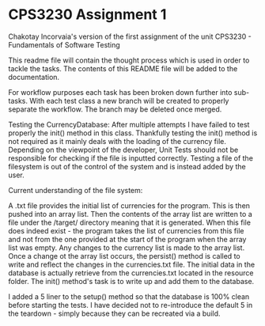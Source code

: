 # CPS3230 Assignment 1
Chakotay Incorvaia's version of the first assignment of the unit CPS3230 - Fundamentals of Software Testing

This readme file will contain the thought process which is used in order to tackle the tasks.
The contents of this README file will be added to the documentation.


For workflow purposes each task has been broken down further into sub-tasks.
With each test class a new branch will be created to properly separate the workflow.
The branch may be deleted once merged.

Testing the CurrencyDatabase:
After multiple attempts I have failed to test properly the init() method in this class.
Thankfully testing the init() method is not required as it mainly deals with the loading of the 
currency file. Depending on the viewpoint of the developer, Unit Tests should not be
responsible for checking if the file is inputted correctly. Testing a file of the filesystem is out
of the control of the system and is instead added by the user.

Current understanding of the file system: 

A .txt file provides the initial list of currencies for the program. This is then pushed into an
array list. Then the contents of the array list are written to a file under the /target/ directory meaning that it
is generated. When this file does indeed exist - the program takes the list of currencies from this file
and not from the one provided at the start of the program when the array list was empty.
Any changes to the currency list is made to the array list. Once a change ot the array list occurs, the persist() method
is called to write and reflect the changes in the currencies.txt file.
The initial data in the database is actually retrieve from the currencies.txt located
in the resource folder. The init() method's task is to write up and add them to the database.

I added a 5 liner to the setup() method so that the database is 100% clean before starting the tests.
I have decided not to re-introduce the default 5 in the teardown - simply because they can be recreated via
a build. 